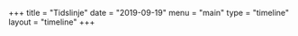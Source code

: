 +++
title = "Tidslinje"
date = "2019-09-19"
menu = "main"
type = "timeline"
layout = "timeline"
+++

